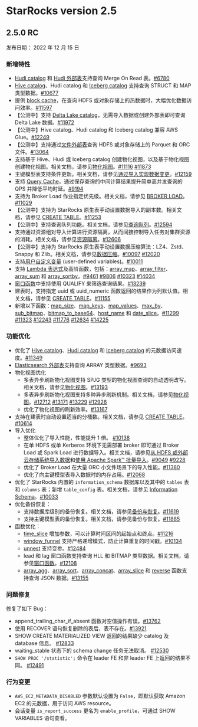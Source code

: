 # StarRocks version 2.5

## 2.5.0 RC

发布日期： 2022 年 12 月 15 日

### 新增特性

- [Hudi catalog](../data_source/catalog/hudi_catalog.md) 和 [Hudi 外部表](../data_source/External_table.md#apache-hudi-外表)支持查询 Merge On Read 表。[#6780](https://github.com/StarRocks/starrocks/pull/6780)
- [Hive catalog](../data_source/catalog/hive_catalog.md)、Hudi catalog 和 [Iceberg catalog](../data_source/catalog/iceberg_catalog.md) 支持查询 STRUCT 和 MAP 类型数据。[#10677](https://github.com/StarRocks/starrocks/issues/10677)
- 提供 [block cache](../data_source/Block_cache.md)，在查询 HDFS 或对象存储上的热数据时，大幅优化数据访问效率。[#11597](https://github.com/StarRocks/starrocks/pull/11579)
- 【公测中】支持 [Delta Lake catalog](../data_source/catalog/deltalake_catalog.md)，无需导入数据或创建外部表即可查询 Delta Lake 数据。[#11972](https://github.com/StarRocks/starrocks/issues/11972)
- 【公测中】Hive catalog、Hudi catalog 和 Iceberg catalog 兼容 AWS Glue。[#12249](https://github.com/StarRocks/starrocks/issues/12249)
- 【公测中】支持通过[文件外部表](../data_source/file_external_table.md)查询 HDFS 或对象存储上的 Parquet 和 ORC 文件。[#13064](https://github.com/StarRocks/starrocks/pull/13064)
- 支持基于 Hive、Hudi 或 Iceberg catalog 创建物化视图，以及基于物化视图创建物化视图。相关文档，请参见[物化视图](../using_starrocks/Materialized_view.md)。[#11116](https://github.com/StarRocks/starrocks/issues/11116) [#11873](https://github.com/StarRocks/starrocks/pull/11873)
- 主键模型表支持条件更新。相关文档，请参见[通过导入实现数据变更](../loading/PrimaryKeyLoad.md#条件更新)。[#12159](https://github.com/StarRocks/starrocks/pull/12159)
- 支持 [Query Cache](../using_starrocks/query_cache.md)，通过保存查询的中间计算结果提升简单高并发查询的 QPS 并降低平均时延。[#9194](https://github.com/StarRocks/starrocks/pull/9194)
- 支持为 Broker Load 作业指定优先级。相关文档，请参见 [BROKER LOAD](../sql-reference/sql-statements/data-manipulation/BROKER%20LOAD.md)。[#11029](https://github.com/StarRocks/starrocks/pull/11029)
- 【公测中】支持为 StarRocks 原生表手动设置数据导入的副本数。相关文档，请参见 [CREATE TABLE](../sql-reference/sql-statements/data-definition/CREATE%20TABLE.md)。[#11253](https://github.com/StarRocks/starrocks/pull/11253)
- 【公测中】支持查询队列功能。相关文档，请参见[查询队列](../administration/query_queues.md)。[#12594](https://github.com/StarRocks/starrocks/pull/12594)
- 支持通过资源组对导入计算进行资源隔离，从而间接控制导入任务对集群资源的消耗。相关文档，请参见[资源隔离](../administration/Resource_Group.md)。[#12606](https://github.com/StarRocks/starrocks/pull/12606)
- 【公测中】支持为 StarRocks 原生表手动设置数据压缩算法：LZ4、Zstd、Snappy 和 Zlib。相关文档，请参见[数据压缩](../table_design/data_compression.md)。[#10097](https://github.com/StarRocks/starrocks/pull/10097) [#12020](https://github.com/StarRocks/starrocks/pull/12020)
- 支持[用户自定义变量](../reference/user_defined_variables.md) (user-defined variables)。[#10011](https://github.com/StarRocks/starrocks/pull/10011)
- 支持 [Lambda 表达式](../sql-reference/sql-functions/Lambda_expression.md)及高阶函数，包括：[array_map](../sql-reference/sql-functions/array-functions/array_map.md)、[array_filter](../sql-reference/sql-functions/array-functions/array_filter.md)、[array_sum](../sql-reference/sql-functions/array-functions/array_sum.md) 和 [array_sortby](../sql-reference/sql-functions/array-functions/array_sortby.md)。[#9461](https://github.com/StarRocks/starrocks/pull/9461) [#9806](https://github.com/StarRocks/starrocks/pull/9806) [#10323](https://github.com/StarRocks/starrocks/pull/10323) [#14034](https://github.com/StarRocks/starrocks/pull/14034)
- [窗口函数](../sql-reference/sql-functions/Window_function.md)中支持使用 QUALIFY 来筛选查询结果。[#13239](https://github.com/StarRocks/starrocks/pull/13239)
- 建表时，支持指定 uuid 或 uuid_numeric 函数返回的结果作为列默认值。相关文档，请参见 [CREATE TABLE](../sql-reference/sql-statements/data-definition/CREATE%20TABLE.md)。[#11155](https://github.com/StarRocks/starrocks/pull/11155)
- 新增以下函数：[map_size](../sql-reference/sql-functions/map-functions/map_size.md)、[map_keys](../sql-reference/sql-functions/map-functions/map_keys.md)、[map_values](../sql-reference/sql-functions/map-functions/map_values.md)、[max_by](../sql-reference/sql-functions/aggregate-functions/max_by.md)、[sub_bitmap](../sql-reference/sql-functions/bitmap-functions/sub_bitmap.md)、[bitmap_to_base64](../sql-reference/sql-functions/bitmap-functions/bitmap_to_base64.md)、[host_name](../sql-reference/sql-functions/utility-functions/host_name.md) 和 [date_slice](../sql-reference/sql-functions/date-time-functions/date_slice.md)。[#11299](https://github.com/StarRocks/starrocks/pull/11299) [#11323](https://github.com/StarRocks/starrocks/pull/11323) [#12243](https://github.com/StarRocks/starrocks/pull/12243) [#11776](https://github.com/StarRocks/starrocks/pull/11776) [#12634](https://github.com/StarRocks/starrocks/pull/12634) [#14225](https://github.com/StarRocks/starrocks/pull/14225)

### 功能优化

- 优化了 [Hive catalog](../data_source/catalog/hive_catalog.md)、[Hudi catalog](../data_source/catalog/hudi_catalog.md) 和 [Iceberg catalog](../data_source/catalog/iceberg_catalog.md) 的元数据访问速度。[#11349](https://github.com/StarRocks/starrocks/issues/11349)
- [Elasticsearch 外部表](../data_source/External_table.md#elasticsearch-外部表)支持查询 ARRAY 类型数据。[#9693](https://github.com/StarRocks/starrocks/pull/9693)
- 物化视图优化
  - 多表异步刷新物化视图支持 SPJG 类型的物化视图查询的自动透明改写。相关文档，请参见[物化视图](../using_starrocks/Materialized_view.md#使用多表物化视图查询改写)。[#13193](https://github.com/StarRocks/starrocks/issues/13193)
  - 多表异步刷新物化视图支持多种异步刷新机制。相关文档，请参见[物化视图](../using_starrocks/Materialized_view.md#关于多表异步物化视图刷新策略)。[#12712](https://github.com/StarRocks/starrocks/pull/12712) [#13171](https://github.com/StarRocks/starrocks/pull/13171) [#13229](https://github.com/StarRocks/starrocks/pull/13229) [#12926](https://github.com/StarRocks/starrocks/pull/12926)
  - 优化了物化视图的刷新效率。[#13167](https://github.com/StarRocks/starrocks/issues/13167)
- 支持在建表时自动设置适当的分桶数。相关文档，请参见 [CREATE TABLE](../sql-reference/sql-statements/data-definition/CREATE%20TABLE.md)。[#10614](https://github.com/StarRocks/starrocks/pull/10614)
- 导入优化
  - 整体优化了导入性能，性能提升 1 倍。 [#10138](https://github.com/StarRocks/starrocks/pull/10138)
  - 在单 HDFS 或单 Kerberos 环境下无需部署 broker 即可通过 Broker Load 或 Spark Load 进行数据导入。相关文档，请参见[从 HDFS 或外部云存储系统导入数据](../loading/BrokerLoad.md)和[使用 Apache Spark™ 批量导入](../loading/SparkLoad.md)。[#9049](https://github.com/starrocks/starrocks/pull/9049) [#9228](https://github.com/StarRocks/starrocks/pull/9228)
  - 优化了 Broker Load 在大量 ORC 小文件场景下的导入性能。[#11380](https://github.com/StarRocks/starrocks/pull/11380)
  - 优化了向主键模型表导入数据时的内存占用。[#12068](https://github.com/StarRocks/starrocks/pull/12068)
- 优化了 StarRocks 内置的 `information_schema` 数据库以及其中的 `tables` 表和 `columns` 表；新增 `table_config` 表。相关文档，请参见 [Information Schema](../administration/information_schema.md)。[#10033](https://github.com/StarRocks/starrocks/pull/10033)
- 优化备份恢复：
  - 支持数据库级别的备份恢复。相关文档，请参见[备份与恢复](../administration/Backup_and_restore.md)。[#11619](https://github.com/StarRocks/starrocks/issues/11619)
  - 支持主键模型表的备份恢复。相关文档，请参见备份与恢复。[#11885](https://github.com/StarRocks/starrocks/pull/11885)
- 函数优化：
  - [time_slice](../sql-reference/sql-functions/date-time-functions/time_slice.md) 增加参数，可以计算时间区间的起始点和终点。[#11216](https://github.com/StarRocks/starrocks/pull/11216)
  - [window_funnel](../sql-reference/sql-functions/aggregate-functions/window_funnel.md) 支持严格递增模式，防止计算重复的时间戳。[#10134](https://github.com/StarRocks/starrocks/pull/10134)
  - [unnest](../sql-reference/sql-functions/array-functions/unnest.md) 支持变参。[#12484](https://github.com/StarRocks/starrocks/pull/12484)
  - lead 和 lag 窗口函数支持查询 HLL 和 BITMAP 类型数据。相关文档，请参见[窗口函数](../sql-reference/sql-functions/Window_function.md)。[#12108](https://github.com/StarRocks/starrocks/pull/12108)
  - [array_agg](../sql-reference/sql-functions/array-functions/array_agg.md)、[array_sort](../sql-reference/sql-functions/array-functions/array_sort.md)、[array_concat](../sql-reference/sql-functions/array-functions/array_concat.md)、[array_slice](../sql-reference/sql-functions/array-functions/array_slice.md) 和 [reverse](../sql-reference/sql-functions/string-functions/reverse.md) 函数支持查询 JSON 数据。[#13155](https://github.com/StarRocks/starrocks/pull/13155)

### 问题修复

修复了如下 Bug：

- append_trailing_char_if_absent 函数对空值操作有误。[#13762](https://github.com/StarRocks/starrocks/pull/13762)
- 使用 RECOVER 语句恢复删除的表后，表不存在。[#13921](https://github.com/StarRocks/starrocks/pull/13921)
- SHOW CREATE MATERIALIZED VIEW 返回的结果缺少 catalog 及 database 信息。 [#12833](https://github.com/StarRocks/starrocks/pull/12833)
- waiting_stable 状态下的 schema change 任务无法取消。 [#12530](https://github.com/StarRocks/starrocks/pull/12530)
- `SHOW PROC '/statistic';` 命令在 leader FE 和非 leader FE 上返回的结果不同。 [#12491](https://github.com/StarRocks/starrocks/issues/12491)

### 行为变更

- `AWS_EC2_METADATA_DISABLED` 参数默认设置为 `False`，即默认获取 Amazon EC2 的元数据，用于访问 AWS resource。
- 会话变量 `is_report_success` 更名为 `enable_profile`，可通过 SHOW VARIABLES 语句查看。
